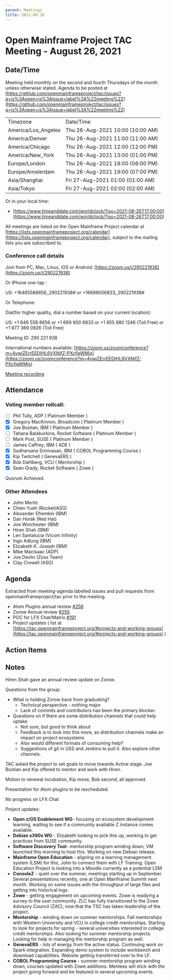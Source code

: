 ```yaml
---
parent: Meetings
title: 2021-08-26
---
```


# Open Mainframe Project TAC Meeting - August 26, 2021


## Date/Time

Meeting held monthly on the second and fourth Thursdays of the month unless otherwise stated. Agenda to be posted at [https://github.com/openmainframeproject/tac/issues?q=is%3Aopen+is%3Aissue+label%3A%22meeting%22](https://github.com/openmainframeproject/tac/issues?q=is%3Aopen+is%3Aissue+label%3A%22meeting%22)


<table>
  <tr>
   <td>Timezone
   </td>
   <td>Date/Time
   </td>
  </tr>
  <tr>
   <td>America/Los_Angeles
   </td>
   <td>Thu 26-Aug-2021 10:00 (10:00 AM)
   </td>
  </tr>
  <tr>
   <td>America/Denver
   </td>
   <td>Thu 26-Aug-2021 11:00 (11:00 AM)
   </td>
  </tr>
  <tr>
   <td>America/Chicago
   </td>
   <td>Thu 26-Aug-2021 12:00 (12:00 PM)
   </td>
  </tr>
  <tr>
   <td>America/New_York
   </td>
   <td>Thu 26-Aug-2021 13:00 (01:00 PM)
   </td>
  </tr>
  <tr>
   <td>Europe/London
   </td>
   <td>Thu 26-Aug-2021 18:00 (06:00 PM)
   </td>
  </tr>
  <tr>
   <td>Europe/Amsterdam
   </td>
   <td>Thu 26-Aug-2021 19:00 (07:00 PM)
   </td>
  </tr>
  <tr>
   <td>Asia/Shanghai
   </td>
   <td>Fri 27-Aug-2021 01:00 (01:00 AM)
   </td>
  </tr>
  <tr>
   <td>Asia/Tokyo
   </td>
   <td>Fri 27-Aug-2021 02:00 (02:00 AM)
   </td>
  </tr>
</table>


Or in your local time:



* [https://www.timeanddate.com/worldclock/?iso=2021-08-26T17:00:00](https://www.timeanddate.com/worldclock/?iso=2021-08-26T17:00:00)

All meetings are listed on the Open Mainframe Project calendar at [https://lists.openmainframeproject.org/calendar](https://lists.openmainframeproject.org/calendar), subject to the mailing lists you are subscribed to.


### Conference call details

Join from PC, Mac, Linux, iOS or Android: [https://zoom.us/j/290221938](https://zoom.us/j/290221938)

Or iPhone one-tap :

US: +16465588656,,290221938# or +16699006833,,290221938#

Or Telephone:

Dial(for higher quality, dial a number based on your current location):

US: +1 646 558 8656  or +1 669 900 6833  or +1 855 880 1246 (Toll Free) or +1 877 369 0926 (Toll Free)

Meeting ID: 290 221 938

International numbers available: [https://zoom.us/zoomconference?m=4ywiZErrEEDIHL6VXNjfZ-PXcfjeWMjs](https://zoom.us/zoomconference?m=4ywiZErrEEDIHL6VXNjfZ-PXcfjeWMjs)

[Meeting recording](https://drive.google.com/drive/folders/13tFBM50RIUGw6ZB-kyb0vcDEA1NMvBTB?usp=sharing)


## Attendance


### Voting member rollcall:

- [ ] Phil Tully, ADP ( Platinum Member )
- [x] Gregory MacKinnon, Broadcom ( Platinum Member )
- [x] Joe Bostian, IBM ( Platinum Member )
- [ ] Tatiana Balaburkina, Rocket Software ( Platinum Member )
- [ ] Mark Post, SUSE ( Platinum Member )
- [ ] James Caffrey, IBM ( ADE )
- [x] Sudharsana Srinivasan, IBM ( COBOL Programming Course )
- [x] Kip Twitchell ( GenevaERS )
- [x] Bob Dahlberg, VCU ( Mentorship )
- [x] Sean Grady, Rocket Software ( Zowe )

Quorum Achieved.


### Other Attendees

- John Mertic
- Chien Yueh (Rocket/ASG)
- Alexander Efremkin (IBM)
- Dan Horák (Red Hat)
- Joe Winchester (IBM)
- Hiren Shah (IBM)
- Len Santalucia (Vicom Infinity)
- Ingo Adlung (IBM)
- Elizabeth K. Joseph (IBM)
- Mike MacIsaac (ADP)
- Joe Devlin (Zoss Team)
- Clay Crowell (ASG)


## Agenda

Extracted from meeting-agenda labelled issues and pull requests from openmainframeproject/tac prior to the meeting.



* Atom Plugins annual review [#256](https://github.com/openmainframeproject/tac/issues/256)
* Zorow Annual review [#255](https://github.com/openmainframeproject/tac/issues/255)
* POC for LFX Chat/Matrix [#191](https://github.com/openmainframeproject/tac/issues/191)
* Project updates ( list at [https://tac.openmainframeproject.org/#projects-and-working-groups](https://tac.openmainframeproject.org/#projects-and-working-groups) )


## Action Items


## Notes

Hiren Shah gave an annual review update on Zorow. 

Questions from the group:



* What is holding Zorow back from graduating?
    * Technical perspective - nothing major
    * Lack of commits and contributors has been the primary blocker.
* Questions on if there are some distribution channels that could help uptake
    * Not sure, but good to think about
    * Feedback is to look into this more, as distribution channels make an impact on project ecosystems
    * Also would different formats of consuming help?
    * Suggestions of git in USS and Jenkins to pull it. Also explore other channels.

TAC asked the project to set goals to move towards Active stage. Joe Bostian and Kip offered to mentor and work with Hiren.

Motion to renewal incubation, Kip move, Bob second, all approved.

Presentation for Atom plugins to be rescheduled.

No progress on LFX Chat

Project updates:



* **Open z/OS Enablement WG**- focusing on ecosystem development learning, waiting to see if a community available Z instance comes available.
* **Debian s390x WG** - Elizabeth looking to pick this up, working to get practices from SUSE community.
* **Software Discovery Tool**- mentorship program winding down, VM launched this morning to host this. Working on new Debian release.
* **Mainframe Open Education** - aligning on a learning management system (LSM) for this, John to connect them with LF Training.  Open Education Project is looking into a Moodle currently as a potential LSM
* **ConsoleZ** - quiet over the summer, meetings starting up in September. Several presentations recently, one at Open Mainframe Summit next month. Working on some issues with the throughput of large files and getting into historical logs.
* **Zowe** - getting engagement on upcoming events. Zowe is readying a survey to the user community. ZLC has fully transitioned to the Zowe Advisory Council (ZAC), now that the TSC has taken leadership of the project.
* **Mentorship** - winding down on summer mentorships. Fall mentorships with Western University and VCU in college credit mentorships. Starting to look for projects for spring - several universities interested in college credit mentorships. Also looking for summer mentorship projects. Looking for help in managing the mentorship program as well.
* **GenevaERS** - lots of energy from the active status. Continuing work on Spark integration. Expanding demo system to include workbench and download capabilities. Website getting transferred over to the LF.
* **COBOL Programming Course** - summer mentorship program winding down, courses updated with Zowe additions. Mentees will stick with the project going forward and be featured in several upcoming events.
